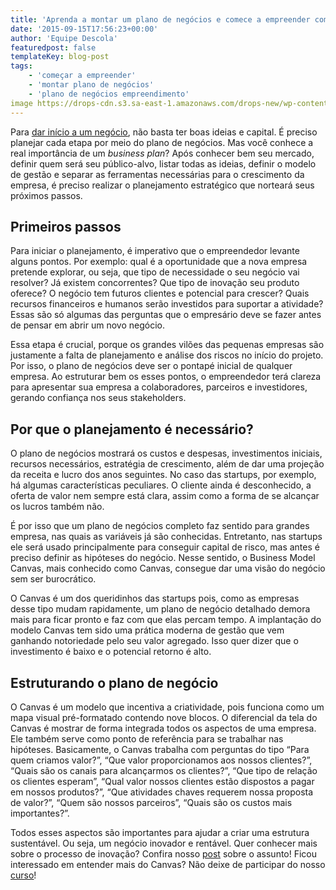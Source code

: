 ```yaml
---
title: 'Aprenda a montar um plano de negócios e comece a empreender com o pé direito'
date: '2015-09-15T17:56:23+00:00'
author: 'Equipe Descola'
featuredpost: false
templateKey: blog-post
tags:
    - 'começar a empreender'
    - 'montar plano de negócios'
    - 'plano de negócios empreendimento'
image https://drops-cdn.s3.sa-east-1.amazonaws.com/drops-new/wp-content/uploads/2015/09/15175623/businessplan_post-150x150.png
---
```

Para [<u>dar início a um negócio</u>](http://descola.org/drops/empreender-e-resolver-problemas/), não basta ter boas ideias e capital. É preciso planejar cada etapa por meio do plano de negócios. Mas você conhece a real importância de um *business plan*? Após conhecer bem seu mercado, definir quem será seu público-alvo, listar todas as ideias, definir o modelo de gestão e separar as ferramentas necessárias para o crescimento da empresa, é preciso realizar o planejamento estratégico que norteará seus próximos passos.

**Primeiros passos**
--------------------

Para iniciar o planejamento, é imperativo que o empreendedor levante alguns pontos. Por exemplo: qual é a oportunidade que a nova empresa pretende explorar, ou seja, que tipo de necessidade o seu negócio vai resolver? Já existem concorrentes? Que tipo de inovação seu produto oferece? O negócio tem futuros clientes e potencial para crescer? Quais recursos financeiros e humanos serão investidos para suportar a atividade? Essas são só algumas das perguntas que o empresário deve se fazer antes de pensar em abrir um novo negócio.

Essa etapa é crucial, porque os grandes vilões das pequenas empresas são justamente a falta de planejamento e análise dos riscos no início do projeto. Por isso, o plano de negócios deve ser o pontapé inicial de qualquer empresa. Ao estruturar bem os esses pontos, o empreendedor terá clareza para apresentar sua empresa a colaboradores, parceiros e investidores, gerando confiança nos seus stakeholders.

**Por que o planejamento é necessário?**
----------------------------------------

O plano de negócios mostrará os custos e despesas, investimentos iniciais, recursos necessários, estratégia de crescimento, além de dar uma projeção da receita e lucro dos anos seguintes. No caso das startups, por exemplo, há algumas características peculiares. O cliente ainda é desconhecido, a oferta de valor nem sempre está clara, assim como a forma de se alcançar os lucros também não.

É por isso que um plano de negócios completo faz sentido para grandes empresa, nas quais as variáveis já são conhecidas. Entretanto, nas startups ele será usado principalmente para conseguir capital de risco, mas antes é preciso definir as hipóteses do negócio. Nesse sentido, o Business Model Canvas, mais conhecido como Canvas, consegue dar uma visão do negócio sem ser burocrático.

O Canvas é um dos queridinhos das startups pois, como as empresas desse tipo mudam rapidamente, um plano de negócio detalhado demora mais para ficar pronto e faz com que elas percam tempo. A implantação do modelo Canvas tem sido uma prática moderna de gestão que vem ganhando notoriedade pelo seu valor agregado. Isso quer dizer que o investimento é baixo e o potencial retorno é alto.

**Estruturando o plano de negócio**
-----------------------------------

O Canvas é um modelo que incentiva a criatividade, pois funciona como um mapa visual pré-formatado contendo nove blocos. O diferencial da tela do Canvas é mostrar de forma integrada todos os aspectos de uma empresa. Ele também serve como ponto de referência para se trabalhar nas hipóteses. Basicamente, o Canvas trabalha com perguntas do tipo “Para quem criamos valor?”, “Que valor proporcionamos aos nossos clientes?”, “Quais são os canais para alcançarmos os clientes?”, “Que tipo de relação os clientes esperam”, “Qual valor nossos clientes estão dispostos a pagar em nossos produtos?”, “Que atividades chaves requerem nossa proposta de valor?”, “Quem são nossos parceiros”, “Quais são os custos mais importantes?”.

Todos esses aspectos são importantes para ajudar a criar uma estrutura sustentável. Ou seja, um negócio inovador e rentável. Quer conhecer mais sobre o processo de inovação? Confira nosso [<u>post</u>](http://descola.org/drops/3-obstaculos-do-processo-de-inovacao/) sobre o assunto! Ficou interessado em entender mais do Canvas? Não deixe de participar do nosso [<u>curso</u>](http://descola.org/curso/14/business-model-canvas)!